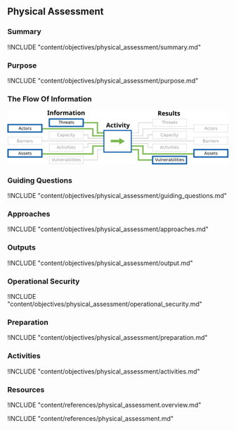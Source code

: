 ## Physical Assessment

### Summary
!INCLUDE "content/objectives/physical_assessment/summary.md"

### Purpose
!INCLUDE "content/objectives/physical_assessment/purpose.md"

### The Flow Of Information
![Data Assessment Information Flow](content/images/info_flows/physical_assessment.svg)

### Guiding Questions
!INCLUDE "content/objectives/physical_assessment/guiding_questions.md"

### Approaches
!INCLUDE "content/objectives/physical_assessment/approaches.md"

### Outputs
!INCLUDE "content/objectives/physical_assessment/output.md"

### Operational Security
!INCLUDE "content/objectives/physical_assessment/operational_security.md"

### Preparation
!INCLUDE "content/objectives/physical_assessment/preparation.md"

### Activities
!INCLUDE "content/objectives/physical_assessment/activities.md"

### Resources

<div class="greybox">
!INCLUDE "content/references/physical_assessment.overview.md"

!INCLUDE "content/references/physical_assessment.md"
</div>